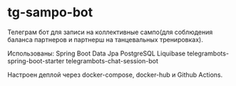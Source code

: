 # tg-sampo-bot

Телеграм бот для записи на коллективные сампо(для соблюдения баланса партнеров и партнерш на танцевальных тренировках).

Использованы:
    Spring Boot Data Jpa
    PostgreSQL
    Liquibase
    telegrambots-spring-boot-starter
    telegrambots-chat-session-bot


Настроен деплой через docker-compose, docker-hub и Github Actions.
